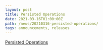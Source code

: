 ```yaml
---
layout: post
title: Persisted Operations
date: 2021-03-16T01:00:00Z
path: /news/20210316-persisted-operations/
tags: announcements, releases
---
```


[Persisted Operations](https://github.com/graphile/persisted-operations)
